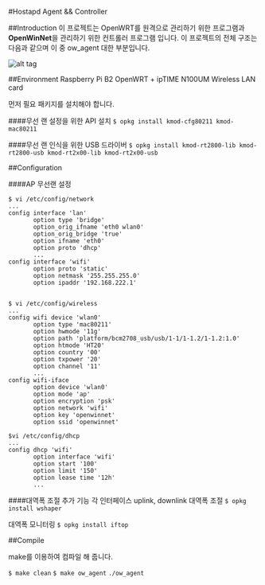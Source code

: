 #Hostapd Agent && Controller

##Introduction
이 프로젝트는 OpenWRT를 원격으로 관리하기 위한 프로그램과 **OpenWinNet**을 관리하기 위한 컨트롤러 프로그램 입니다. 이 프로젝트의 전체 구조는 다음과 같으며 이 중 ow_agent 대한 부분입니다.

![alt tag](https://github.com/OpenWinCon/OpenWinNet/blob/master/img/struct.png)

##Environment
Raspberry Pi B2 OpenWRT + ipTIME N100UM Wireless LAN card


먼저 필요 패키지를 설치해야 합니다.

####무선 랜 설정을 위한 API 설치 
`$ opkg install kmod-cfg80211 kmod-mac80211`

####무선 랜 인식을 위한 USB 드라이버
`$ opkg install kmod-rt2800-lib kmod-rt2800-usb kmod-rt2x00-lib kmod-rt2x00-usb`


##Configuration

####AP 무선랜 설정
 ```
 $ vi /etc/config/network
 ...
 config interface 'lan'
 		option type 'bridge'
        option_orig_ifname 'eth0 wlan0'
        option_orig_bridge 'true'
        option ifname 'eth0'
        option proto 'dhcp'
        ...
 config interface 'wifi'
 		option proto 'static'
        option netmask '255.255.255.0'
        option ipaddr '192.168.222.1'
        
 ```
 
 
 ```
 $ vi /etc/config/wireless
 ...
 config wifi device 'wlan0'
 		option type 'mac80211'
        option hwmode '11g'
        option path 'platform/bcm2708_usb/usb/1-1/1-1.2/1-1.2:1.0'
        option htmode 'HT20'
        option country '00'
        option txpower '20'
        option channel '11'
        ...
 config wifi-iface
 		option device 'wlan0'
        option mode 'ap'
        option encryption 'psk'
        option network 'wifi'
        option key 'openwinnet'
        option ssid 'openwinnet'
 ```
 
 
 ```
 $vi /etc/config/dhcp
 ...
 config dhcp 'wifi'
 		option interface 'wifi'
        option start '100'
        option limit '150'
        option lease time '12h'
        ...
 ```
 
 ####대역폭 조절 추가 기능
 각 인터페이스 uplink, downlink 대역폭 조절
 `$ opkg install wshaper`
 
 대역폭 모니터링
 `$ opkg install iftop`
 
 
 
##Compile

make를 이용하여 컴파일 해 줍니다.

`$ make clean`
`$ make ow_agent`
`./ow_agent`

